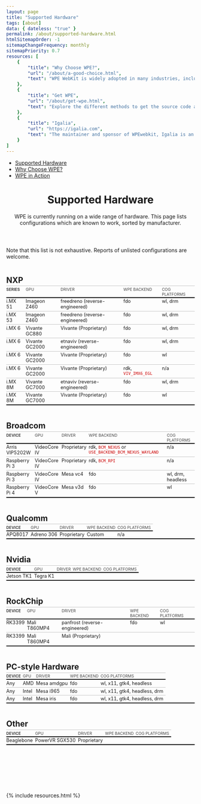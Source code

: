 ```yaml
---
layout: page
title: "Supported Hardware"
tags: [about] 
data: { dateless: "true" }
permalink: /about/supported-hardware.html 
htmlSitemapOrder: -1
sitemapChangeFrequency: monthly
sitemapPriority: 0.7
resources: [
	{
		"title": "Why Choose WPE?",
		"url": "/about/a-good-choice.html",
		"text": "WPE WebKit is widely adopted in many industries, including digital signage, home appliances, set-top boxes, and automative and in-flight infotainment systems."
	},
	{
		"title": "Get WPE",
		"url": "/about/get-wpe.html",
		"text": "Explore the different methods to get the source code and/or binaries for WPE"
	},
	{
		"title": "Igalia",
		"url": "https://igalia.com",
		"text": "The maintainer and sponsor of WPEwebkit, Igalia is an open-source and web standards consultancy spanning the globe."
	}
]
--- 
```

<style type="text/css">
.tables {
	padding-bottom: 8em;
}

.tables h2 {
	font-size: 1.5em;
	margin-block: 2em 0.125em;
}
.tables code {
	color: #C00;
}
@media (max-width: 450px) {
	.tables code {
		word-break: break-all;
	}
}

table, table thead, table th, table tbody tr:nth-child(n) {
	background: transparent;
	border: none;
}
table {
	width: 100%;
	table-layout: fixed;
	border-collapse: separate;
	border-spacing: 0;
	font-size: 90%;
	border-bottom: 2px solid black;
	margin: 0;
}
table :is(thead, tbody) tr > * {
	padding-left: 0;
	vertical-align: top;
}
table thead tr > * {
	padding-block: 0.25em 1px;
	border-top: 1px solid silver;
	border-bottom: 2px solid black;
	font-size: smaller;
	font-weight: 400;
	text-transform: uppercase;
	text-align: left;
	color: #444;
}
table thead tr > th:first-child {
	font-weight: 700;
}
table tbody tr:nth-child(n + 2) > * {
	border-top: 1px solid silver;
}
</style>

<nav class="sidebar">
<ul>
<li class="currentPage"><a href="/about/supported-hardware.html">Supported Hardware</a></li>
<li><a href="/about/a-good-choice.html">Why Choose WPE?</a></li>
<li><a href="#wpe-in-action">WPE in Action</a></li>
</ul>
</nav>


<header class="page">

# Supported Hardware

WPE is currently running on a wide range of hardware. This page lists configurations which are known to work, sorted by manufacturer.

</header>

<section class="tables">

Note that this list is not exhaustive. Reports of unlisted configurations are welcome.

## NXP

| Series  | GPU            | Driver      | WPE Backend | Cog Platforms |
|---------|----------------|-------------|-------------|---------------|
| i&period;MX 51 | Imageon Z460   | freedreno (reverse-engineered) | fdo | wl, drm |
| i&period;MX 53 | Imageon Z460   | freedreno (reverse-engineered) | fdo | wl, drm |
| i&period;MX 6  | Vivante GC880  | Vivante (Proprietary) | fdo | wl, drm |
| i&period;MX 6  | Vivante GC2000 | etnaviv (reverse-engineered) | fdo | wl, drm |
| i&period;MX 6  | Vivante GC2000 | Vivante (Proprietary) | fdo | wl |
| i&period;MX 6  | Vivante GC2000 | Vivante (Proprietary) | rdk, `VIV_IMX6_EGL` | n/a |
| i&period;MX 8M | Vivante GC7000 | etnaviv (reverse-engineered) | fdo | wl, drm |
| i&period;MX 8M | Vivante GC7000 | Vivante (Proprietary) | fdo | wl |

## Broadcom

| Device         | GPU | Driver | WPE Backend | Cog Platforms |
|----------------|-----|--------|-------------|---------------|
| Arris VIP5202W | VideoCore IV | Proprietary | rdk, `BCM_NEXUS` or `USE_BACKEND_BCM_NEXUS_WAYLAND` | n/a |
| Raspberry Pi 3 | VideoCore IV | Proprietary | rdk, `BCM_RPI` | n/a |
| Raspberry Pi 3 | VideoCore IV | Mesa vc4    | fdo | wl, drm, headless |
| Raspberry Pi 4 | VideoCore V  | Mesa v3d    | fdo | wl |


## Qualcomm

| Device  | GPU | Driver | WPE Backend | Cog Platforms |
|---------|-----|--------|-------------|---------------|
| APQ8017 | Adreno 306 | Proprietary | Custom  | n/a |


## Nvidia

| Device | GPU | Driver | WPE Backend | Cog Platforms |
|--------|-----|--------|-------------|---------------|
| Jetson TK1 | Tegra K1 | | |


## RockChip

| Device | GPU          | Driver | WPE Backend | Cog Platforms |
|--------|--------------|--------|-------------|---------------|
| RK3399 | Mali T860MP4 | panfrost (reverse-engineered) | fdo | wl |
| RK3399 | Mali T860MP4 | Mali (Proprietary) | | |


## PC-style Hardware

| Device | GPU | Driver | WPE Backend | Cog Platforms          |
|--------|-----|--------|-------------|------------------------|
| Any | AMD | Mesa amdgpu | fdo | wl, x11, gtk4, headless      |
| Any | Intel | Mesa i965 | fdo | wl, x11, gtk4, headless, drm |
| Any | Intel | Mesa iris | fdo | wl, x11, gtk4, headless, drm |


## Other

| Device | GPU | Driver | WPE Backend | Cog Platforms |
|--------|-----|--------|-------------|---------------|
| Beaglebone | PowerVR SGX530 | Proprietary | | |

</section>

{% include resources.html %}
